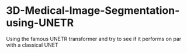 # 3D-Medical-Image-Segmentation-using-UNETR
Using the famous UNETR transformer and try to see if it performs on par with a classical UNET
